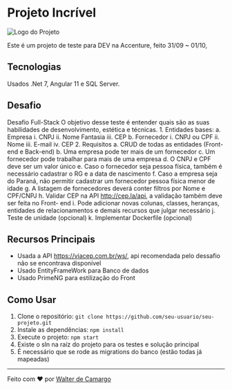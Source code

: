 # Projeto Incrível

![Logo do Projeto](https://logodownload.org/wp-content/uploads/2014/05/accenture-logo-0.png)

Este é um projeto de teste para DEV na Accenture, feito 31/09 ~ 01/10, 

## Tecnologias
  Usados .Net 7, Angular 11 e SQL Server.

## Desafio
  Desafio Full-Stack
  O objetivo desse teste é entender quais são as suas habilidades de desenvolvimento, estética e
  técnicas.
    1. Entidades bases:
      a. Empresa
        i. CNPJ
        ii. Nome Fantasia
        iii. CEP
      b. Fornecedor
        i. CNPJ ou CPF
        ii. Nome
        iii. E-mail
        iv. CEP
  2. Requisitos
    a. CRUD de todas as entidades (Front-end e Back-end)
    b. Uma empresa pode ter mais de um fornecedor
    c. Um fornecedor pode trabalhar para mais de uma empresa
    d. O CNPJ e CPF deve ser um valor único
    e. Caso o fornecedor seja pessoa física, também é necessário cadastrar o RG e a data
    de nascimento
    f. Caso a empresa seja do Paraná, não permitir cadastrar um fornecedor pessoa física
    menor de idade
    g. A listagem de fornecedores deverá conter filtros por Nome e CPF/CNPJ
    h. Validar CEP na API http://cep.la/api, a validação também deve ser feita no Front-
    end
    i. Pode adicionar novas colunas, classes, heranças, entidades de relacionamentos e
    demais recursos que julgar necessário
    j. Teste de unidade (opcional)
    k. Implementar Dockerfile (opcional)

## Recursos Principais
- Usada a API https://viacep.com.br/ws/, api recomendada pelo dessafio não se encontrava disponível
- Usado EntityFrameWork para Banco de dados
- Usado PrimeNG para estilização do Front

## Como Usar

1. Clone o repositório: `git clone https://github.com/seu-usuario/seu-projeto.git`
2. Instale as dependências: `npm install`
3. Execute o projeto: `npm start`
4. Existe o sln na raíz do projeto para os testes e solução principal
5. É necessário que se rode as migrations do banco (estão todas já mapeadas)

---

Feito com ❤️ por [Walter de Camargo](https://github.com/Wowtz)
